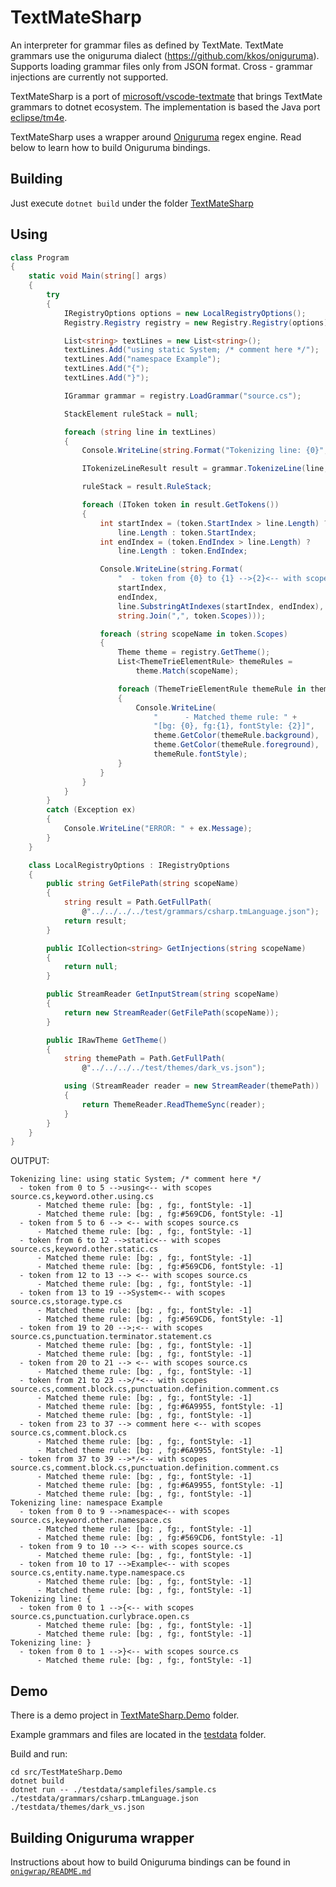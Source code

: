 # TextMateSharp
An interpreter for grammar files as defined by TextMate. TextMate grammars use the oniguruma dialect (https://github.com/kkos/oniguruma). Supports loading grammar files only from JSON format. Cross - grammar injections are currently not supported.

TextMateSharp is a port of [microsoft/vscode-textmate](https://github.com/microsoft/vscode-textmate) that brings TextMate grammars to dotnet ecosystem. The implementation is based the Java port [eclipse/tm4e](https://github.com/eclipse/tm4e).

TextMateSharp uses a wrapper around [Oniguruma](https://github.com/kkos/oniguruma) regex engine. Read below to learn how to build Oniguruma bindings.

## Building
Just execute `dotnet build` under the folder [TextMateSharp](https://github.com/danipen/TextMateSharp/tree/master/src/TextMateSharp)

## Using
```csharp
class Program
{
    static void Main(string[] args)
    {
        try
        {
            IRegistryOptions options = new LocalRegistryOptions();
            Registry.Registry registry = new Registry.Registry(options);

            List<string> textLines = new List<string>();
            textLines.Add("using static System; /* comment here */");
            textLines.Add("namespace Example");
            textLines.Add("{");
            textLines.Add("}");

            IGrammar grammar = registry.LoadGrammar("source.cs");

            StackElement ruleStack = null;

            foreach (string line in textLines)
            {
                Console.WriteLine(string.Format("Tokenizing line: {0}", line));

                ITokenizeLineResult result = grammar.TokenizeLine(line, ruleStack);

                ruleStack = result.RuleStack;

                foreach (IToken token in result.GetTokens())
                {
                    int startIndex = (token.StartIndex > line.Length) ?
                        line.Length : token.StartIndex;
                    int endIndex = (token.EndIndex > line.Length) ?
                        line.Length : token.EndIndex;

                    Console.WriteLine(string.Format(
                        "  - token from {0} to {1} -->{2}<-- with scopes {3}",
                        startIndex,
                        endIndex,
                        line.SubstringAtIndexes(startIndex, endIndex),
                        string.Join(",", token.Scopes)));

                    foreach (string scopeName in token.Scopes)
                    {
                        Theme theme = registry.GetTheme();
                        List<ThemeTrieElementRule> themeRules =
                            theme.Match(scopeName);

                        foreach (ThemeTrieElementRule themeRule in themeRules)
                        {
                            Console.WriteLine(
                                "      - Matched theme rule: " + 
                                "[bg: {0}, fg:{1}, fontStyle: {2}]",
                                theme.GetColor(themeRule.background),
                                theme.GetColor(themeRule.foreground),
                                themeRule.fontStyle);
                        }
                    }
                }
            }
        }
        catch (Exception ex)
        {
            Console.WriteLine("ERROR: " + ex.Message);
        }
    }

    class LocalRegistryOptions : IRegistryOptions
    {
        public string GetFilePath(string scopeName)
        {
            string result = Path.GetFullPath(
                @"../../../../test/grammars/csharp.tmLanguage.json");
            return result;
        }

        public ICollection<string> GetInjections(string scopeName)
        {
            return null;
        }

        public StreamReader GetInputStream(string scopeName)
        {
            return new StreamReader(GetFilePath(scopeName));
        }

        public IRawTheme GetTheme()
        {
            string themePath = Path.GetFullPath(
                @"../../../../test/themes/dark_vs.json");

            using (StreamReader reader = new StreamReader(themePath))
            {
                return ThemeReader.ReadThemeSync(reader);
            }
        }
    }
}
```

OUTPUT:
```
Tokenizing line: using static System; /* comment here */
  - token from 0 to 5 -->using<-- with scopes source.cs,keyword.other.using.cs
      - Matched theme rule: [bg: , fg:, fontStyle: -1]
      - Matched theme rule: [bg: , fg:#569CD6, fontStyle: -1]
  - token from 5 to 6 --> <-- with scopes source.cs
      - Matched theme rule: [bg: , fg:, fontStyle: -1]
  - token from 6 to 12 -->static<-- with scopes source.cs,keyword.other.static.cs
      - Matched theme rule: [bg: , fg:, fontStyle: -1]
      - Matched theme rule: [bg: , fg:#569CD6, fontStyle: -1]
  - token from 12 to 13 --> <-- with scopes source.cs
      - Matched theme rule: [bg: , fg:, fontStyle: -1]
  - token from 13 to 19 -->System<-- with scopes source.cs,storage.type.cs
      - Matched theme rule: [bg: , fg:, fontStyle: -1]
      - Matched theme rule: [bg: , fg:#569CD6, fontStyle: -1]
  - token from 19 to 20 -->;<-- with scopes source.cs,punctuation.terminator.statement.cs
      - Matched theme rule: [bg: , fg:, fontStyle: -1]
      - Matched theme rule: [bg: , fg:, fontStyle: -1]
  - token from 20 to 21 --> <-- with scopes source.cs
      - Matched theme rule: [bg: , fg:, fontStyle: -1]
  - token from 21 to 23 -->/*<-- with scopes source.cs,comment.block.cs,punctuation.definition.comment.cs
      - Matched theme rule: [bg: , fg:, fontStyle: -1]
      - Matched theme rule: [bg: , fg:#6A9955, fontStyle: -1]
      - Matched theme rule: [bg: , fg:, fontStyle: -1]
  - token from 23 to 37 --> comment here <-- with scopes source.cs,comment.block.cs
      - Matched theme rule: [bg: , fg:, fontStyle: -1]
      - Matched theme rule: [bg: , fg:#6A9955, fontStyle: -1]
  - token from 37 to 39 -->*/<-- with scopes source.cs,comment.block.cs,punctuation.definition.comment.cs
      - Matched theme rule: [bg: , fg:, fontStyle: -1]
      - Matched theme rule: [bg: , fg:#6A9955, fontStyle: -1]
      - Matched theme rule: [bg: , fg:, fontStyle: -1]
Tokenizing line: namespace Example
  - token from 0 to 9 -->namespace<-- with scopes source.cs,keyword.other.namespace.cs
      - Matched theme rule: [bg: , fg:, fontStyle: -1]
      - Matched theme rule: [bg: , fg:#569CD6, fontStyle: -1]
  - token from 9 to 10 --> <-- with scopes source.cs
      - Matched theme rule: [bg: , fg:, fontStyle: -1]
  - token from 10 to 17 -->Example<-- with scopes source.cs,entity.name.type.namespace.cs
      - Matched theme rule: [bg: , fg:, fontStyle: -1]
      - Matched theme rule: [bg: , fg:, fontStyle: -1]
Tokenizing line: {
  - token from 0 to 1 -->{<-- with scopes source.cs,punctuation.curlybrace.open.cs
      - Matched theme rule: [bg: , fg:, fontStyle: -1]
      - Matched theme rule: [bg: , fg:, fontStyle: -1]
Tokenizing line: }
  - token from 0 to 1 -->}<-- with scopes source.cs
      - Matched theme rule: [bg: , fg:, fontStyle: -1]
```

## Demo

There is a demo project in [TextMateSharp.Demo](https://github.com/danipen/TextMateSharp/tree/master/src/TextMateSharp.Demo) folder.

Example grammars and files are located in the [testdata](https://github.com/danipen/TextMateSharp/tree/master/src/TextMateSharp.Demo/testdata) folder.

Build and run:

```
cd src/TestMateSharp.Demo
dotnet build
dotnet run -- ./testdata/samplefiles/sample.cs ./testdata/grammars/csharp.tmLanguage.json ./testdata/themes/dark_vs.json
```

## Building Oniguruma wrapper
Instructions about how to build Oniguruma bindings can be found in [`onigwrap/README.md`](https://github.com/danipen/TextMateSharp/tree/master/onigwrap)
